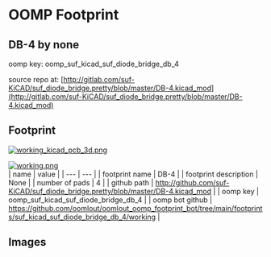 # OOMP Footprint  
## DB-4  by none  
  
oomp key: oomp_suf_kicad_suf_diode_bridge_db_4  
  
source repo at: [http://gitlab.com/suf-KiCAD/suf_diode_bridge.pretty/blob/master/DB-4.kicad_mod](http://gitlab.com/suf-KiCAD/suf_diode_bridge.pretty/blob/master/DB-4.kicad_mod)  
## Footprint  
  
[![working_kicad_pcb_3d.png](working_kicad_pcb_3d_600.png)](working_kicad_pcb_3d.png)  
  
[![working.png](working_600.png)](working.png)  
| name | value | 
| --- | --- | 
| footprint name | DB-4 | 
| footprint description | None | 
| number of pads | 4 | 
| github path | http://github.com/suf-KiCAD/suf_diode_bridge.pretty/blob/master/DB-4.kicad_mod | 
| oomp key | oomp_suf_kicad_suf_diode_bridge_db_4 | 
| oomp bot github | https://github.com/oomlout/oomlout_oomp_footprint_bot/tree/main/footprints/suf_kicad_suf_diode_bridge_db_4/working | 
## Images  
